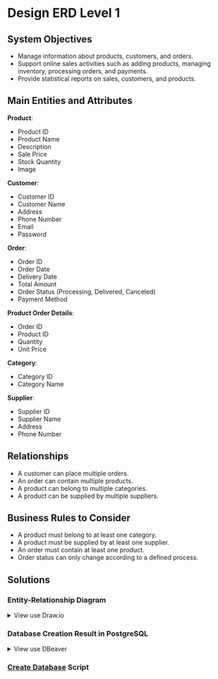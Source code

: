 # Design ERD Level 1

## System Objectives

- Manage information about products, customers, and orders.
- Support online sales activities such as adding products, managing inventory, processing orders, and payments.
- Provide statistical reports on sales, customers, and products.

## Main Entities and Attributes

**Product**:

- Product ID
- Product Name
- Description
- Sale Price
- Stock Quantity
- Image

**Customer**:

- Customer ID
- Customer Name
- Address
- Phone Number
- Email
- Password

**Order**:

- Order ID
- Order Date
- Delivery Date
- Total Amount
- Order Status (Processing, Delivered, Canceled)
- Payment Method

**Product Order Details**:

- Order ID
- Product ID
- Quantity
- Unit Price

**Category**:

- Category ID
- Category Name

**Supplier**:

- Supplier ID
- Supplier Name
- Address
- Phone Number

## Relationships

- A customer can place multiple orders.
- An order can contain multiple products.
- A product can belong to multiple categories.
- A product can be supplied by multiple suppliers.

## Business Rules to Consider

- A product must belong to at least one category.
- A product must be supplied by at least one supplier.
- An order must contain at least one product.
- Order status can only change according to a defined process.

## Solutions

### Entity-Relationship Diagram

<details>
    <summary>View use Draw.io</summary>

![Preview](assets/design_erd_level_1.png)

</details>

### Database Creation Result in PostgreSQL

<details>
    <summary>View use DBeaver</summary>

![Preview](assets/result_database_relationship.png)

</details>

### [Create Database](create_database.sql) Script

